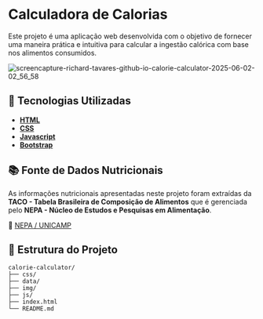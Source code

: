 # Calculadora de Calorias
Este projeto é uma aplicação web desenvolvida com o objetivo de fornecer uma maneira prática e intuitiva para calcular a ingestão calórica com base nos alimentos consumidos.

![screencapture-richard-tavares-github-io-calorie-calculator-2025-06-02-02_56_58](https://github.com/user-attachments/assets/8510ee03-75fa-4551-b9f3-4cdd6aef397f)


## 🚀 Tecnologias Utilizadas
- **[HTML](https://developer.mozilla.org/pt-BR/docs/Web/HTML)**
- **[CSS](https://developer.mozilla.org/pt-BR/docs/Web/CSS)**
- **[Javascript](https://developer.mozilla.org/pt-BR/docs/Web/JavaScript)**
- **[Bootstrap](https://getbootstrap.com/docs/)**

## 📚 Fonte de Dados Nutricionais
As informações nutricionais apresentadas neste projeto foram extraídas da **TACO - Tabela Brasileira de Composição de Alimentos** que é gerenciada pelo **NEPA - Núcleo de Estudos e Pesquisas em Alimentação**.

🔗 [NEPA / UNICAMP](https://nepa.unicamp.br/)

## 📂 Estrutura do Projeto
```
calorie-calculator/
├── css/
├── data/
├── img/
├── js/
├── index.html
└── README.md
```

